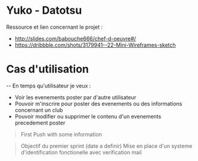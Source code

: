 # Yuko - Datotsu


Ressource et lien concernant le projet :

  - http://slides.com/babouche666/chef-d-oeuvre#/
  - https://dribbble.com/shots/3179941--22-Mini-Wireframes-sketch

# Cas d'utilisation

  -- En temps qu'utilisateur je veux :
  - Voir les evenements poster par d'autre utilisateur
  - Pouvoir m'inscrire pour poster des evenements ou des informations concernant un club
  - Pouvoir modifier ou supprimer le contenu d'un evenements precedement poster 

> First Push with some information

>Objectif du premier sprint (date a definir)
>Mise en place d'un systeme d'identification fonctionelle avec verification mail